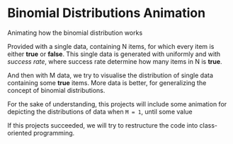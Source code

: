 # Binomial Distributions Animation

Animating how the binomial distribution works

Provided with a single data, containing N items, for which every item is either **true** or **false**. This single data is generated with uniformly and with _success rate_, where success rate determine how many items in N is **true**.

And then with M data, we try to visualise the distribution of single data containing some **true** items. More data is better, for generalizing the concept of binomial distributions.

For the sake of understanding, this projects will include some animation for depicting the distributions of data when ```M = 1```, until some value

If this projects succeeded, we will try to restructure the code into class-oriented programming.